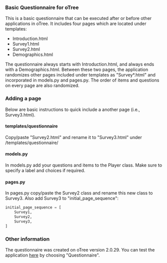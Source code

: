 ### Basic Questionnaire for oTree

This is a basic questionnaire that can be executed after or before other applications in oTree.
It includes four pages which are located under templates:

- Introduction.html
- Survey1.html
- Survey2.html
- Demographics.html

The questionnaire always starts with Introduction.html, and always ends with a Demographics.html.
Between these two pages, the application randomizes other pages included under templates as "Survey*.html" and incorporated in models.py and pages.py.
The order of items and questions on every page are also randomized.

### Adding a page
Below are basic instructions to quick include a another page (i.e., Survey3.html).

#### templates/questionnaire
Copy/paste "Survey2.html" and rename it to "Survey3.html" under /templates/questionnaire/

#### models.py
In models.py add your questions and items to the Player class. Make sure to specify a label and choices if required.

#### pages.py
In pages.py copy/paste the Survey2 class and rename this new class to Survey3.
Also add Survey3 to "initial_page_sequence":
```python
initial_page_sequence = [
    Survey1,
    Survey2,
    Survey3,
]
```

### Other information
The questionnaire was created on oTree version 2.0.29.
You can test the application [here](https://otree-questionnaire.herokuapp.com "here") by choosing "Questionnaire".